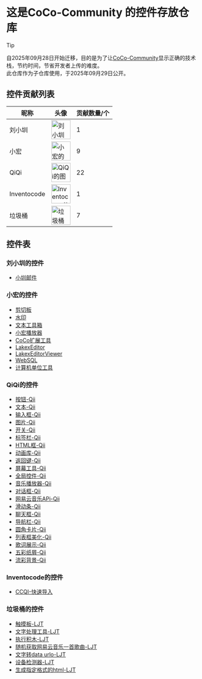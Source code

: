 # 这是CoCo-Community 的控件存放仓库

> [!tip]
>自2025年09月28日开始迁移，目的是为了让[CoCo-Community](https://github.com/zitzhen/CoCo-Community)显示正确的技术栈，节约时间，节省开发者上传的难度。  
> 此仓库作为子仓库使用，于2025年09月29日公开。

## 控件贡献列表
| 昵称   |头像| 贡献数量/个 |
| ------ |---| ----------- |
| 刘小圳 |<a href="https://github.com/iamliuxiaozhen"><img src="https://avatars.githubusercontent.com/u/149680880?v=4" width="50" height="50" alt="刘小圳的图片"></a> | 1           |
| 小宏 |<a href="https://github.com/xiaohong2022"><img src="https://avatars.githubusercontent.com/u/97574185?v=4" width="50" height="50" alt="小宏的图片"></a> |9 |
| QiQi |<a href="https://github.com/Qiqi29"><img src="https://avatars.githubusercontent.com/u/112358908?v=4" width="50" height="50" alt="QiQi的图片"></a> | 22|
| Inventocode |<a href="https://github.com/Inventocode"><img src="https://avatars.githubusercontent.com/u/138981212?v=4" width="50" height="50" alt="Inventocode的图片"></a> | 1|
| 垃圾桶 |<a href="https://github.com/LJT-YTWH"><img src="https://avatars.githubusercontent.com/u/202535413?v=4" width="50" height="50" alt="垃圾桶的图片"></a> | 7|

## 控件表
### 刘小圳的控件
 - [小圳邮件](https://github.com/zitzhen/CoCo-Community-Control/tree/main/小圳邮件)
 ### 小宏的控件
 - [剪切板](https://github.com/zitzhen/CoCo-Community-Control/tree/main/剪切板)
 - [水印](https://github.com/zitzhen/CoCo-Community-Control/tree/main/水印)
 - [文本工具箱](https://github.com/zitzhen/CoCo-Community-Control/tree/main/文本工具箱)
 - [小宏播放器](https://github.com/zitzhen/CoCo-Community-Control/tree/main/小宏播放器)
 - [CoCo扩展工具](https://github.com/zitzhen/CoCo-Community-Control/tree/main/CoCo扩展工具)
 - [LakexEditor](https://github.com/zitzhen/CoCo-Community-Control/tree/main/LakexEditor)
 - [LakexEditorViewer](https://github.com/zitzhen/CoCo-Community-Control/tree/main/LakexEditorViewer)
 - [WebSQL](https://github.com/zitzhen/CoCo-Community-Control/tree/main/WebSQL)
 - [计算机单位工具](https://github.com/zitzhen/CoCo-Community-Control/tree/main/计算机单位工具)
### QiQi的控件
- [按钮-Qii](https://github.com/zitzhen/CoCo-Community-Control/tree/main/按钮-Qii)
- [文本-Qii](https://github.com/zitzhen/CoCo-Community-Control/tree/main/文本-Qii)
- [输入框-Qii](https://github.com/zitzhen/CoCo-Community-Control/tree/main/输入框-Qii)
- [图片-Qii](https://github.com/zitzhen/CoCo-Community-Control/tree/main/图片-Qii)
- [开关-Qii](https://github.com/zitzhen/CoCo-Community-Control/tree/main/开关-Qii)
- [标签栏-Qii](https://github.com/zitzhen/CoCo-Community-Control/tree/main/标签栏-Qii)
- [HTML框-Qii](https://github.com/zitzhen/CoCo-Community-Control/tree/main/HTML框-Qii)
- [动画库-Qii](https://github.com/zitzhen/CoCo-Community-Control/tree/main/动画库-Qii)
- [返回键-Qii](https://github.com/zitzhen/CoCo-Community-Control/tree/main/返回键-Qii)
- [屏幕工具-Qii](https://github.com/zitzhen/CoCo-Community-Control/tree/main/屏幕工具-Qii)
- [全局控件-Qii](https://github.com/zitzhen/CoCo-Community-Control/tree/main/全局控件-Qii)
- [音乐播放器-Qii](https://github.com/zitzhen/CoCo-Community-Control/tree/main/音乐播放器-Qii)
- [对话框-Qii](https://github.com/zitzhen/CoCo-Community-Control/tree/main/对话框-Qii)
- [网易云音乐APi-Qii](https://github.com/zitzhen/CoCo-Community-Control/tree/main/网易云音乐API-Qii)
- [滑动条-Qii](https://github.com/zitzhen/CoCo-Community-Control/tree/main/滑动条-Qii)
- [聊天框-Qii](https://github.com/zitzhen/CoCo-Community-Control/tree/main/聊天框-Qii)
- [导航栏-Qii](https://github.com/zitzhen/CoCo-Community-Control/tree/main/导航栏-Qii)
- [圆角卡片-Qii](https://github.com/zitzhen/CoCo-Community-Control/tree/main/圆角卡片-Qii)
- [列表框美化-Qii](https://github.com/zitzhen/CoCo-Community-Control/tree/main/列表框美化-Qii)
- [歌词展示-Qii](https://github.com/zitzhen/CoCo-Community-Control/tree/main/歌词展示-Qii)
- [五彩纸屑-Qii](https://github.com/zitzhen/CoCo-Community-Control/tree/main/五彩纸屑-Qii)
- [流彩背景-Qii](https://github.com/zitzhen/CoCo-Community-Control/tree/main/流彩背景-Qii)
### Inventocode的控件
- [CCQI-快速导入](https://github.com/zitzhen/CoCo-Community-Control/tree/main/CCQI-快速导入)
### 垃圾桶的控件
- [触摸板-LJT](https://github.com/zitzhen/CoCo-Community-Control/tree/main/触摸板-LJT)
- [文字处理工具-LJT](https://github.com/zitzhen/CoCo-Community-Control/tree/main/文字处理工具-LJT)
- [执行积木-LJT](https://github.com/zitzhen/CoCo-Community-Control/tree/main/执行积木-LJT)
- [随机获取网易云音乐一首歌曲-LJT](https://github.com/zitzhen/CoCo-Community-Control/tree/main/随机获取网易云音乐一首歌曲-LJT)
- [文字转data urlo-LJT](https://github.com/zitzhen/CoCo-Community-Control/tree/main/%E6%96%87%E5%AD%97%E8%BD%ACdata%20urlo-LJT)
- [设备检测器-LJT](https://github.com/zitzhen/CoCo-Community-Control/tree/main/设备检测器-LJT)
- [生成指定格式的html-LJT](https://github.com/zitzhen/CoCo-Community-Control/tree/main/生成指定的html-LJT)
